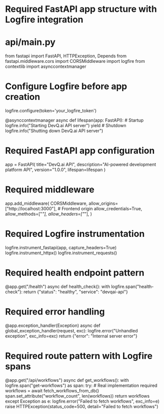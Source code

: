 # Required FastAPI app structure with Logfire integration
# api/main.py
from fastapi import FastAPI, HTTPException, Depends
from fastapi.middleware.cors import CORSMiddleware
import logfire
from contextlib import asynccontextmanager

# Configure Logfire before app creation
logfire.configure(token='your_logfire_token')

@asynccontextmanager
async def lifespan(app: FastAPI):
    # Startup
    logfire.info("Starting DevQ.ai API server")
    yield
    # Shutdown
    logfire.info("Shutting down DevQ.ai API server")

# Required FastAPI app configuration
app = FastAPI(
    title="DevQ.ai API",
    description="AI-powered development platform API",
    version="1.0.0",
    lifespan=lifespan
)

# Required middleware
app.add_middleware(
    CORSMiddleware,
    allow_origins=["http://localhost:3000"],  # Frontend origin
    allow_credentials=True,
    allow_methods=["*"],
    allow_headers=["*"],
)

# Required Logfire instrumentation
logfire.instrument_fastapi(app, capture_headers=True)
logfire.instrument_httpx()
logfire.instrument_requests()

# Required health endpoint pattern
@app.get("/health")
async def health_check():
    with logfire.span("health-check"):
        return {"status": "healthy", "service": "devqai-api"}

# Required error handling
@app.exception_handler(Exception)
async def global_exception_handler(request, exc):
    logfire.error("Unhandled exception", exc_info=exc)
    return {"error": "Internal server error"}

# Required route pattern with Logfire spans
@app.get("/api/workflows")
async def get_workflows():
    with logfire.span("get-workflows") as span:
        try:
            # Real implementation required
            workflows = await fetch_workflows_from_db()
            span.set_attribute("workflow_count", len(workflows))
            return workflows
        except Exception as e:
            logfire.error("Failed to fetch workflows", exc_info=e)
            raise HTTPException(status_code=500, detail="Failed to fetch workflows")